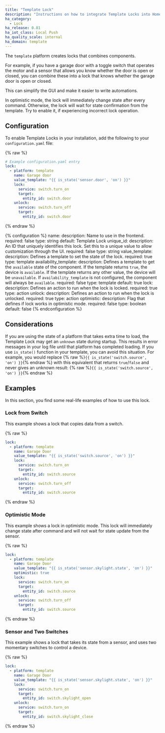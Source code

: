 ```yaml
---
title: "Template Lock"
description: "Instructions on how to integrate Template Locks into Home Assistant."
ha_category:
  - Lock
ha_release: 0.81
ha_iot_class: Local Push
ha_quality_scale: internal
ha_domain: template
---
```


The `template` platform creates locks that combines components.

For example, if you have a garage door with a toggle switch that operates the motor and a sensor that allows you know whether the door is open or closed, you can combine these into a lock that knows whether the garage door is open or closed.

This can simplify the GUI and make it easier to write automations.

In optimistic mode, the lock will immediately change state after every command. Otherwise, the lock will wait for state confirmation from the template. Try to enable it, if experiencing incorrect lock operation.

## Configuration

To enable Template Locks in your installation, add the following to your `configuration.yaml` file:

{% raw %}

```yaml
# Example configuration.yaml entry
lock:
  - platform: template
    name: Garage door
    value_template: "{{ is_state('sensor.door', 'on') }}"
    lock:
      service: switch.turn_on
      target:
        entity_id: switch.door
    unlock:
      service: switch.turn_off
      target:
        entity_id: switch.door
```

{% endraw %}

{% configuration %}
  name:
    description: Name to use in the frontend.
    required: false
    type: string
    default: Template Lock
  unique_id:
    description: An ID that uniquely identifies this lock. Set this to a unique value to allow customization through the UI.
    required: false
    type: string
  value_template:
    description: Defines a template to set the state of the lock.
    required: true
    type: template
  availability_template:
    description: Defines a template to get the `available` state of the component. If the template returns `true`, the device is `available`. If the template returns any other value, the device will be `unavailable`. If `availability_template` is not configured, the component will always be `available`.
    required: false
    type: template
    default: true
 lock:
    description: Defines an action to run when the lock is locked.
    required: true
    type: action
  unlock:
    description: Defines an action to run when the lock is unlocked.
    required: true
    type: action
  optimistic:
    description: Flag that defines if lock works in optimistic mode.
    required: false
    type: boolean
    default: false
{% endconfiguration %}

## Considerations

If you are using the state of a platform that takes extra time to load, the Template Lock may get an `unknown` state during startup. This results in error messages in your log file until that platform has completed loading. If you use `is_state()` function in your template, you can avoid this situation. For example, you would replace {% raw %}`{{ is_state('switch.source', 'on') }}`{% endraw %} with this equivalent that returns `true`/`false` and never gives an unknown result: {% raw %}`{{ is_state('switch.source', 'on') }}`{% endraw %}

## Examples

In this section, you find some real-life examples of how to use this lock.

### Lock from Switch

This example shows a lock that copies data from a switch.

{% raw %}

```yaml
lock:
  - platform: template
    name: Garage Door
    value_template: "{{ is_state('switch.source', 'on') }}"
    lock:
      service: switch.turn_on
      target:
        entity_id: switch.source
    unlock:
      service: switch.turn_off
      target:
        entity_id: switch.source
```

{% endraw %}

### Optimistic Mode

This example shows a lock in optimistic mode. This lock will immediately change state after command and will not wait for state update from the sensor.

{% raw %}

```yaml
lock:
  - platform: template
    name: Garage Door
    value_template: "{{ is_state('sensor.skylight.state', 'on') }}"
    optimistic: true
    lock:
      service: switch.turn_on
      target:
        entity_id: switch.source
    unlock:
      service: switch.turn_off
      target:
        entity_id: switch.source
```

{% endraw %}

### Sensor and Two Switches

This example shows a lock that takes its state from a sensor, and uses two momentary switches to control a device.

{% raw %}

```yaml
lock:
  - platform: template
    name: Garage Door
    value_template: "{{ is_state('sensor.skylight.state', 'on') }}"
    lock:
      service: switch.turn_on
      target:
        entity_id: switch.skylight_open
    unlock:
      service: switch.turn_on
      target:
        entity_id: switch.skylight_close
```

{% endraw %}
